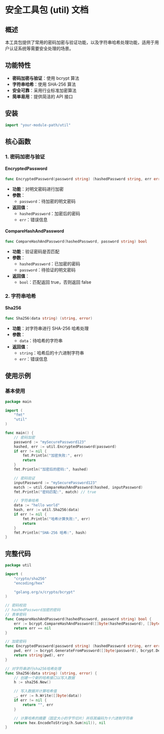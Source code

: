 # 安全工具包 (util) 文档

## 概述

本工具包提供了常用的密码加密与验证功能，以及字符串哈希处理功能，适用于用户认证系统等需要安全处理的场景。

## 功能特性

- **密码加密与验证**：使用 bcrypt 算法
- **字符串哈希**：使用 SHA-256 算法
- **安全可靠**：采用行业标准加密算法
- **简单易用**：提供简洁的 API 接口

## 安装

```go
import "your-module-path/util"
```

## 核心函数

### 1. 密码加密与验证

#### EncryptedPassword

```go
func EncryptedPassword(password string) (hashedPassword string, err error)
```

- **功能**：对明文密码进行加密
- **参数**：
  - `password`：待加密的明文密码
- **返回值**：
  - `hashedPassword`：加密后的密码
  - `err`：错误信息

#### CompareHashAndPassword

```go
func CompareHashAndPassword(hashedPassword, password string) bool
```

- **功能**：验证密码是否匹配
- **参数**：
  - `hashedPassword`：已加密的密码
  - `password`：待验证的明文密码
- **返回值**：
  - `bool`：匹配返回 true，否则返回 false

### 2. 字符串哈希

#### Sha256

```go
func Sha256(data string) (string, error)
```

- **功能**：对字符串进行 SHA-256 哈希处理
- **参数**：
  - `data`：待哈希的字符串
- **返回值**：
  - `string`：哈希后的十六进制字符串
  - `err`：错误信息

## 使用示例

### 基本使用

```go
package main

import (
	"fmt"
	"util"
)

func main() {
	// 密码加密
	password := "mySecurePassword123"
	hashed, err := util.EncryptedPassword(password)
	if err != nil {
		fmt.Println("加密失败:", err)
		return
	}
	fmt.Println("加密后的密码:", hashed)

	// 密码验证
	inputPassword := "mySecurePassword123"
	match := util.CompareHashAndPassword(hashed, inputPassword)
	fmt.Println("密码匹配:", match) // true

	// 字符串哈希
	data := "hello world"
	hash, err := util.Sha256(data)
	if err != nil {
		fmt.Println("哈希计算失败:", err)
		return
	}
	fmt.Println("SHA-256 哈希:", hash)
}
```

## 完整代码

```go
package util

import (
	"crypto/sha256"
	"encoding/hex"

	"golang.org/x/crypto/bcrypt"
)

// 密码校验
// hashedPassword加密的密码
// 表单密码
func CompareHashAndPassword(hashedPassword, password string) bool {
	err := bcrypt.CompareHashAndPassword([]byte(hashedPassword), []byte(password))
	return err == nil
}

// 加密密码
func EncryptedPassword(password string) (hashedPassword string, err error) {
	pwd, err := bcrypt.GenerateFromPassword([]byte(password), bcrypt.DefaultCost)
	return string(pwd), err
}

// 对字符串进行sha256哈希处理
func Sha256(data string) (string, error) {
	// 创建一个新的哈希接口以写入数据
	h := sha256.New()

	// 写入数据并计算哈希值
	_, err := h.Write([]byte(data))
	if err != nil {
		return "", err
	}

	// 计算哈希的摘要（固定大小的字节切片）并将其编码为十六进制字符串
	return hex.EncodeToString(h.Sum(nil)), nil
}

```